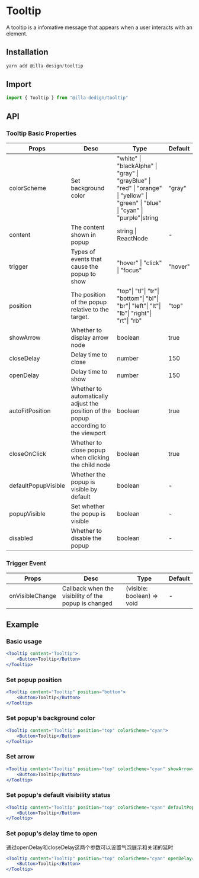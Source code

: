# Tooltip

A tooltip is a infomative message that appears when a user interacts with an element. 

## Installation

```jsx
yarn add @illa-design/tooltip
```

## Import 

```jsx
import { Tooltip } from "@illa-dedign/tooltip"
```

## API

### Tooltip Basic Properties

| Props               | Desc                                                         | Type                                                         | Default |
| ------------------- | ------------------------------------------------------------ | ------------------------------------------------------------ | ------- |
| colorScheme         | Set background color                                         | "white" \| "blackAlpha" \| "gray" \| "grayBlue" \| "red" \| "orange" \| "yellow" \| "green" \| "blue"  \| "cyan" \| "purple"\|string | "gray"  |
| content             | The content shown in popup                                   | string \| ReactNode                                          | -       |
| trigger             | Types of events that cause the popup to show                 | "hover" \| "click" \| "focus"                                | "hover" |
| position            | The position of the popup relative to the target.            | "top"\| "tl"\| "tr"\| "bottom"\| "bl"\| "br"\| "left"\| "lt"\| "lb"\| "right"\| "rt"\| "rb" | "top"   |
| showArrow           | Whether to display arrow node                                | boolean                                                      | true    |
| closeDelay          | Delay time to close                                          | number                                                       | 150     |
| openDelay           | Delay time to show                                           | number                                                       | 150     |
| autoFitPosition     | Whether to automatically adjust the position of the popup according to the viewport | boolean                                                      | true    |
| closeOnClick        | Whether to close popup when clicking the child node          | boolean                                                      | true    |
| defaultPopupVisible | Whether the popup is visible by default                      | boolean                                                      | -       |
| popupVisible        | Set whether the  popup is visible                            | boolean                                                      | -       |
| disabled            | Whether to disable the popup                                 | boolean                                                      | -       |

### Trigger Event

| Props           | Desc                                                 | Type                       | Default |
| --------------- | ---------------------------------------------------- | -------------------------- | ------- |
| onVisibleChange | Callback when the visibility of the popup is changed | (visible: boolean) => void | -       |



## Example

### Basic usage

```jsx
<Tooltip content="Tooltip">
	<Button>Tooltip</Button>
</Tooltip>
```

### Set popup position

```jsx
<Tooltip content="Tooltip" position="bottom">
	<Button>Tooltip</Button>
</Tooltip>
```

### Set popup's background color

```jsx
<Tooltip content="Tooltip" position="top" colorScheme="cyan">
	<Button>Tooltip</Button>
</Tooltip>
```

### Set arrow

```jsx
<Tooltip content="Tooltip" position="top" colorScheme="cyan" showArrow={false}>
	<Button>Tooltip</Button>
</Tooltip>
```

### Set popup's default visibility status

```jsx
<Tooltip content="Tooltip" position="top" colorScheme="cyan" defaultPopupVisible>
	<Button>Tooltip</Button>
</Tooltip>
```

### Set popup's delay time to open

通过openDelay和closeDelay这两个参数可以设置气泡展示和关闭的延时

```jsx
<Tooltip content="Tooltip" position="top" colorScheme="cyan" openDelay={1000} closeDelay={1000}>
	<Button>Tooltip</Button>
</Tooltip>
```

